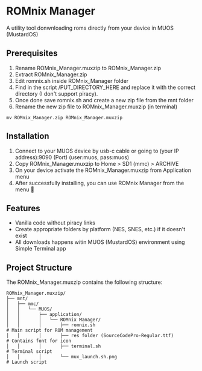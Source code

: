 # ROMnix Manager

A utility tool donwnloading roms directly from your device in MUOS (MustardOS)

## Prerequisites

1. Rename ROMnix_Manager.muxzip to ROMnix_Manager.zip
2. Extract ROMnix_Manager.zip
3. Edit romnix.sh inside ROMnix_Manager folder
4. Find in the script /PUT_DIRECTORY_HERE and replace it with the correct directory (I don't support piracy).
5. Once done save romnix.sh and create a new zip file from the mnt folder
6. Rename the new zip file to ROMnix_Manager.muxzip (in terminal)

```
mv ROMnix_Manager.zip ROMnix_Manager.muxzip
```

## Installation

1. Connect to your MUOS device by usb-c cable or going to (your IP address):9090 (Port) (user:muos, pass:muos)
2. Copy ROMnix_Manager.muxzip to Home > SD1 (mmc) > ARCHIVE
3. On your device activate the ROMnix_Manager.muxzip from Application menu
4. After successfully installing, you can use ROMnix Manager from the menu 🎉

## Features

- Vanilla code without piracy links
- Create appropriate folders by platform (NES, SNES, etc.) if it doesn't exist
- All downloads happens witin MUOS (MustardOS) environment using Simple Terminal app

## Project Structure

The ROMnix_Manager.muxzip contains the following structure:

```
ROMnix_Manager.muxzip/
├── mnt/
│   ├── mmc/
│   │   └── MUOS/
│   │       ├── application/
│   │       │   └── ROMnix Manager/
│   │       │       ├── romnix.sh                                     # Main script for ROM management
│   │       │       ├── res folder (SourceCodePro-Regular.ttf)        # Contains font for icon
│   │       │       ├── terminal.sh                                   # Terminal script
│   │       │       └── mux_launch.sh.png                             # Launch script

```
